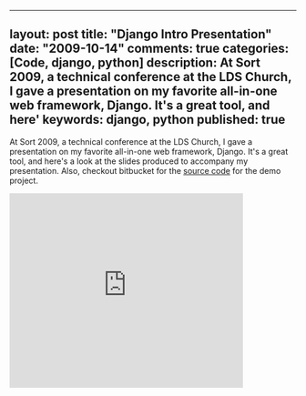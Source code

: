 
---
layout: post
title: "Django Intro Presentation"
date: "2009-10-14"
comments: true
categories: [Code, django, python]
description: At Sort 2009, a technical conference at the LDS Church, I gave a presentation on my favorite all-in-one web framework, Django.  It's a great tool, and here'
keywords: django, python
published: true
---

At Sort 2009, a technical conference at the LDS Church, I gave a presentation on my favorite all-in-one web framework, Django.  It's a great tool, and here's a look at the slides produced to accompany my presentation.  Also, checkout bitbucket for the <a href="http://www.bitbucket.org/jtsnake/hymnorganizer">source code</a> for the demo project.
<!--more-->

<iframe src="http://docs.google.com/present/embed?id=dcsq834g_62fspdmdgk" frameborder="0" width="410" height="342"></iframe>

  
